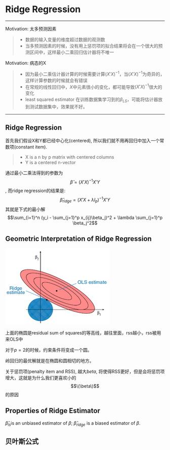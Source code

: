 # Ridge Regression

------

Motivation: 太多预测因素

> * 数据的输入变量的维度超过数据的观测数
> * 当多预测因素的时候，没有用上惩罚项的拟合结果将会在一个很大的预测区间中，这样最小二乘回归估计器将不唯一

Motivation: 病态的X

> * 因为最小二乘估计器计算的时候需要计算$(X'X)^{-1}$，当$(X'X)^{-1}$为奇异的，这样计算参数的时候就会有错误
> * 在常规的线性回归中，$X$中元素很小的变化，都可能导致$(X'X)^{-1}$很大的变化
> * least squared estimator 在训练数据集学习到的$\beta_{LS}$，可能将估计器放到测试数据集中，效果就不好。

------

## Ridge Regression

首先我们假设X和Y都已经中心化(centered), 所以我们就不用再回归中加入一个常数项(constant item).

> * X is a n by p matrix with centered columns
> * Y is a centered n-vector

通过最小二乘法得到的参数为
$$\hat{\beta} = (X'X)^{-1} X' Y$$, 
而ridge regression的结果是:
$$\hat{\beta}_{ridge} = (X'X+\lambda I_p)^{-1} X' Y$$
其就是下式的最小解
$$\sum_{i=1}^n (y_i - \sum_{j=1}^p x_{ij}\beta_j)^2 + \lambda \sum_{j=1}^p \beta_j^2$$

## Geometric Interpretation of Ridge Regression

![geometric interpretation](./picture/ridge_regression_geomteric.png)

上面的椭圆是residual sum of squares的等高线，越往里面，rss越小，rss被用来OLS中

对于$p=2$的时候，约束条件将变成一个圆。

岭回归的最优解就是在椭圆和圆相切的地方。

关于惩罚项(penalty item and RSS), 越大$beta$, 将使得RSS更好，但是会将惩罚项增大，这就是为什么我们更喜欢小的$$\(\beta\)$$的原因

## Properties of Ridge Estimator

$\hat{\beta}_{ls}$is an unbiased estimator of $\beta$; $\hat{\beta}_{ridge}$ is a biased estimator of $\beta$.

## 贝叶斯公式
